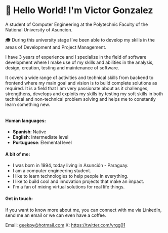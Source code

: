 # 👋 Hello World! I'm Victor Gonzalez

  A student of Computer Engineering at the Polytechnic Faculty of the National University of Asuncion.

🎓 During this university stage I've been able to develop my skills in the areas of Development and Project Management.

I have 3 years of experience and I specialize in the field of software development where I make use of my skills and abilities in the analysis, design, creation, testing and maintenance of software.

It covers a wide range of activities and technical skills from backend to frontend where my main goal and vision is to build complete solutions as required. It is a field that I am very passionate about as it challenges, strengthens, develops and exploits my skills by testing my soft skills in both technical and non-technical problem solving and helps me to constantly learn something new.

<img title="" src="file:///C:/Users/sysadmin/Documents/creativo369/img/devops.png" alt="" style="zoom:100%;" data-align="center">

#### Human languages:

- **Spanish**: Native
- **English**: Intermediate level
- **Portuguese**:  Elemental level

#### A bit of me:

- I was born in 1994, today living in Asunción - Paraguay.
- I am a computer engineering student.
- I like to learn technologies to help people in everything.
- I like to build cool and innovation projects that make an impact. 
- I'm a fan of mixing virtual solutions for real life things.

#### Get in touch:



If you want to know more about me, you can connect with me via LinkedIn, send me an email or we can even have a coffee.

Email: geekpy@hotmail.com X: https://twitter.com/vrgg01
